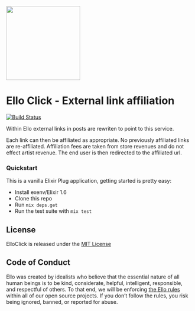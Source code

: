 <img src="http://d324imu86q1bqn.cloudfront.net/uploads/user/avatar/641/large_Ello.1000x1000.png" width="200px" height="200px" />

# Ello Click - External link affiliation

[![Build Status](https://travis-ci.com/ello/ello-click.svg?branch=main)](https://travis-ci.com/ello/ello-click)

Within Ello external links in posts are rewriten to point to this service.

Each link can then be affiliated as appropriate. No previously affiliated links
are re-affiliated. Affiliation fees are taken from store revenues and do not
effect artist revenue. The end user is then redirected to the affiliated url.

### Quickstart

This is a vanilla Elixir Plug application, getting started is pretty easy:

- Install exenv/Elixir 1.6
- Clone this repo
- Run `mix deps.get`
- Run the test suite with `mix test`

## License

ElloClick is released under the [MIT License](blob/main/LICENSE.txt)

## Code of Conduct

Ello was created by idealists who believe that the essential nature of all human
beings is to be kind, considerate, helpful, intelligent, responsible, and
respectful of others. To that end, we will be enforcing
[the Ello rules](https://ello.co/wtf/policies/) within all of our open
source projects. If you don’t follow the rules, you risk being ignored, banned,
or reported for abuse.

